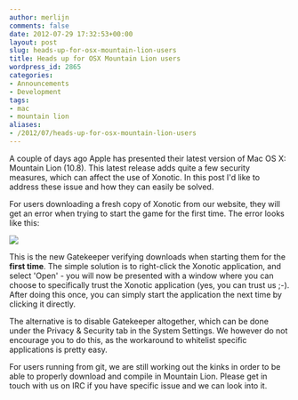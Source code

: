```yaml
---
author: merlijn
comments: false
date: 2012-07-29 17:32:53+00:00
layout: post
slug: heads-up-for-osx-mountain-lion-users
title: Heads up for OSX Mountain Lion users
wordpress_id: 2865
categories:
- Announcements
- Development
tags:
- mac
- mountain lion
aliases:
- /2012/07/heads-up-for-osx-mountain-lion-users
---
```


A couple of days ago Apple has presented their latest version of Mac OS X: Mountain Lion (10.8). This latest release adds quite a few security measures, which can affect the use of Xonotic. In this post I'd like to address these issue and how they can easily be solved.

For users downloading a fresh copy of Xonotic from our website, they will get an error when trying to start the game for the first time. The error looks like this:

[![](/m/uploads/2012/07/Screen-Shot-2012-07-29-at-7.21.43-PM.png)](http://www.xonotic.org/2012/07/heads-up-for-osx-mountain-lion-users/screen-shot-2012-07-29-at-7-21-43-pm/)

This is the new Gatekeeper verifying downloads when starting them for the **first time**. The simple solution is to right-click the Xonotic application, and select 'Open' - you will now be presented with a window where you can choose to specifically trust the Xonotic application (yes, you can trust us ;-). After doing this once, you can simply start the application the next time by clicking it directly.

The alternative is to disable Gatekeeper altogether, which can be done under the Privacy & Security tab in the System Settings. We however do not encourage you to do this, as the workaround to whitelist specific applications is pretty easy.

For users running from git, we are still working out the kinks in order to be able to properly download and compile in Mountain Lion. Please get in touch with us on IRC if you have specific issue and we can look into it.
